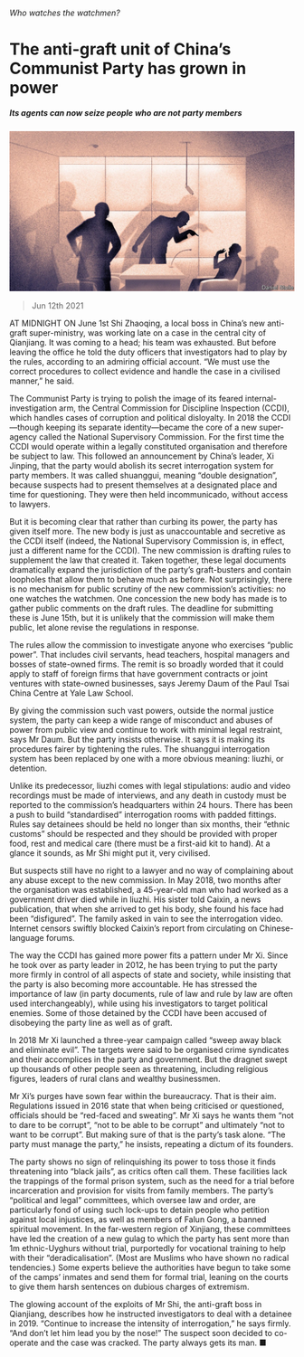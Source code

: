 ###### Who watches the watchmen?

# The anti-graft unit of China’s Communist Party has grown in power 

##### Its agents can now seize people who are not party members 

![image](images/20210612_CND001_0.jpg) 

> Jun 12th 2021 

AT MIDNIGHT ON June 1st Shi Zhaoqing, a local boss in China’s new anti-graft super-ministry, was working late on a case in the central city of Qianjiang. It was coming to a head; his team was exhausted. But before leaving the office he told the duty officers that investigators had to play by the rules, according to an admiring official account. “We must use the correct procedures to collect evidence and handle the case in a civilised manner,” he said.

The Communist Party is trying to polish the image of its feared internal-investigation arm, the Central Commission for Discipline Inspection (CCDI), which handles cases of corruption and political disloyalty. In 2018 the CCDI—though keeping its separate identity—became the core of a new super-agency called the National Supervisory Commission. For the first time the CCDI would operate within a legally constituted organisation and therefore be subject to law. This followed an announcement by China’s leader, Xi Jinping, that the party would abolish its secret interrogation system for party members. It was called shuanggui, meaning “double designation”, because suspects had to present themselves at a designated place and time for questioning. They were then held incommunicado, without access to lawyers.


But it is becoming clear that rather than curbing its power, the party has given itself more. The new body is just as unaccountable and secretive as the CCDI itself (indeed, the National Supervisory Commission is, in effect, just a different name for the CCDI). The new commission is drafting rules to supplement the law that created it. Taken together, these legal documents dramatically expand the jurisdiction of the party’s graft-busters and contain loopholes that allow them to behave much as before. Not surprisingly, there is no mechanism for public scrutiny of the new commission’s activities: no one watches the watchmen. One concession the new body has made is to gather public comments on the draft rules. The deadline for submitting these is June 15th, but it is unlikely that the commission will make them public, let alone revise the regulations in response.

The rules allow the commission to investigate anyone who exercises “public power”. That includes civil servants, head teachers, hospital managers and bosses of state-owned firms. The remit is so broadly worded that it could apply to staff of foreign firms that have government contracts or joint ventures with state-owned businesses, says Jeremy Daum of the Paul Tsai China Centre at Yale Law School.

By giving the commission such vast powers, outside the normal justice system, the party can keep a wide range of misconduct and abuses of power from public view and continue to work with minimal legal restraint, says Mr Daum. But the party insists otherwise. It says it is making its procedures fairer by tightening the rules. The shuanggui interrogation system has been replaced by one with a more obvious meaning: liuzhi, or detention.

Unlike its predecessor, liuzhi comes with legal stipulations: audio and video recordings must be made of interviews, and any death in custody must be reported to the commission’s headquarters within 24 hours. There has been a push to build “standardised” interrogation rooms with padded fittings. Rules say detainees should be held no longer than six months, their “ethnic customs” should be respected and they should be provided with proper food, rest and medical care (there must be a first-aid kit to hand). At a glance it sounds, as Mr Shi might put it, very civilised.

But suspects still have no right to a lawyer and no way of complaining about any abuse except to the new commission. In May 2018, two months after the organisation was established, a 45-year-old man who had worked as a government driver died while in liuzhi. His sister told Caixin, a news publication, that when she arrived to get his body, she found his face had been “disfigured”. The family asked in vain to see the interrogation video. Internet censors swiftly blocked Caixin’s report from circulating on Chinese-language forums.

The way the CCDI has gained more power fits a pattern under Mr Xi. Since he took over as party leader in 2012, he has been trying to put the party more firmly in control of all aspects of state and society, while insisting that the party is also becoming more accountable. He has stressed the importance of law (in party documents, rule of law and rule by law are often used interchangeably), while using his investigators to target political enemies. Some of those detained by the CCDI have been accused of disobeying the party line as well as of graft.

In 2018 Mr Xi launched a three-year campaign called “sweep away black and eliminate evil”. The targets were said to be organised crime syndicates and their accomplices in the party and government. But the dragnet swept up thousands of other people seen as threatening, including religious figures, leaders of rural clans and wealthy businessmen.

Mr Xi’s purges have sown fear within the bureaucracy. That is their aim. Regulations issued in 2016 state that when being criticised or questioned, officials should be “red-faced and sweating”. Mr Xi says he wants them “not to dare to be corrupt”, “not to be able to be corrupt” and ultimately “not to want to be corrupt”. But making sure of that is the party’s task alone. “The party must manage the party,” he insists, repeating a dictum of its founders.

The party shows no sign of relinquishing its power to toss those it finds threatening into “black jails”, as critics often call them. These facilities lack the trappings of the formal prison system, such as the need for a trial before incarceration and provision for visits from family members. The party’s “political and legal” committees, which oversee law and order, are particularly fond of using such lock-ups to detain people who petition against local injustices, as well as members of Falun Gong, a banned spiritual movement. In the far-western region of Xinjiang, these committees have led the creation of a new gulag to which the party has sent more than 1m ethnic-Uyghurs without trial, purportedly for vocational training to help with their “deradicalisation”. (Most are Muslims who have shown no radical tendencies.) Some experts believe the authorities have begun to take some of the camps’ inmates and send them for formal trial, leaning on the courts to give them harsh sentences on dubious charges of extremism.

The glowing account of the exploits of Mr Shi, the anti-graft boss in Qianjiang, describes how he instructed investigators to deal with a detainee in 2019. “Continue to increase the intensity of interrogation,” he says firmly. “And don’t let him lead you by the nose!” The suspect soon decided to co-operate and the case was cracked. The party always gets its man. ■

